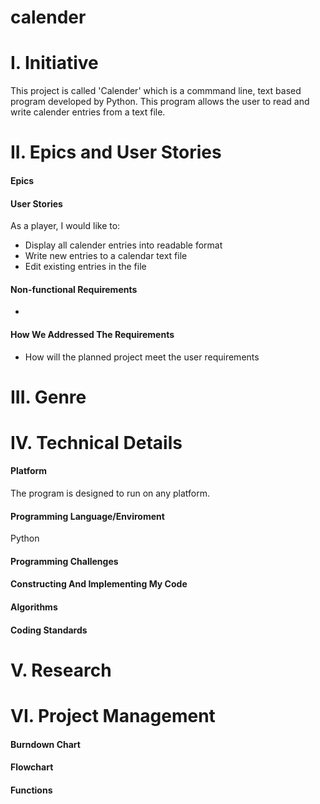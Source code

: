 # calender

# I. Initiative
This project is called 'Calender' which is a commmand line, text based program developed by Python. This program allows the user to read and write calender entries from a text file. 

# II. Epics and User Stories
#### Epics

#### User Stories
As a player, I would like to:
- Display all calender entries into readable format
- Write new entries to a calendar text file
- Edit existing entries in the file

#### Non-functional Requirements
- 
#### How We Addressed The Requirements
- How will the planned project meet the user requirements
# III. Genre
# IV. Technical Details
#### Platform
The program is designed to run on any platform.
#### Programming Language/Enviroment
Python
#### Programming Challenges
#### Constructing And Implementing My Code
#### Algorithms
#### Coding Standards
# V. Research
# VI. Project Management
#### Burndown Chart
#### Flowchart
#### Functions
